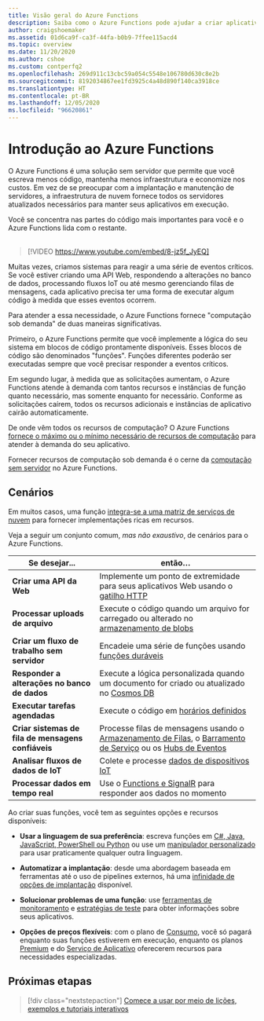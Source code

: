 ```yaml
---
title: Visão geral do Azure Functions
description: Saiba como o Azure Functions pode ajudar a criar aplicativos sem servidor robustos.
author: craigshoemaker
ms.assetid: 01d6ca9f-ca3f-44fa-b0b9-7ffee115acd4
ms.topic: overview
ms.date: 11/20/2020
ms.author: cshoe
ms.custom: contperfq2
ms.openlocfilehash: 269d911c13cbc59a054c5548e106780d630c8e2b
ms.sourcegitcommit: 8192034867ee1fd3925c4a48d890f140ca3918ce
ms.translationtype: HT
ms.contentlocale: pt-BR
ms.lasthandoff: 12/05/2020
ms.locfileid: "96620861"
---
```

# <a name="introduction-to-azure-functions"></a>Introdução ao Azure Functions

O Azure Functions é uma solução sem servidor que permite que você escreva menos código, mantenha menos infraestrutura e economize nos custos. Em vez de se preocupar com a implantação e manutenção de servidores, a infraestrutura de nuvem fornece todos os servidores atualizados necessários para manter seus aplicativos em execução.

Você se concentra nas partes do código mais importantes para você e o Azure Functions lida com o restante.<br /><br />

> [!VIDEO https://www.youtube.com/embed/8-jz5f_JyEQ]

Muitas vezes, criamos sistemas para reagir a uma série de eventos críticos. Se você estiver criando uma API Web, respondendo a alterações no banco de dados, processando fluxos IoT ou até mesmo gerenciando filas de mensagens, cada aplicativo precisa ter uma forma de executar algum código à medida que esses eventos ocorrem.

Para atender a essa necessidade, o Azure Functions fornece "computação sob demanda" de duas maneiras significativas.

Primeiro, o Azure Functions permite que você implemente a lógica do seu sistema em blocos de código prontamente disponíveis. Esses blocos de código são denominados "funções". Funções diferentes poderão ser executadas sempre que você precisar responder a eventos críticos.

Em segundo lugar, à medida que as solicitações aumentam, o Azure Functions atende à demanda com tantos recursos e instâncias de função quanto necessário, mas somente enquanto for necessário. Conforme as solicitações caírem, todos os recursos adicionais e instâncias de aplicativo cairão automaticamente.

De onde vêm todos os recursos de computação? O Azure Functions [fornece o máximo ou o mínimo necessário de recursos de computação](./functions-scale.md) para atender à demanda do seu aplicativo.

Fornecer recursos de computação sob demanda é o cerne da [computação sem servidor](https://azure.microsoft.com/solutions/serverless/) no Azure Functions.

## <a name="scenarios"></a>Cenários

Em muitos casos, uma função [integra-se a uma matriz de serviços de nuvem](./functions-triggers-bindings.md) para fornecer implementações ricas em recursos.

Veja a seguir um conjunto comum, _mas não exaustivo_, de cenários para o Azure Functions.

| Se desejar... | então… |
| --- | --- |
| **Criar uma API da Web** | Implemente um ponto de extremidade para seus aplicativos Web usando o [gatilho HTTP](./functions-bindings-http-webhook.md) |
| **Processar uploads de arquivo** | Execute o código quando um arquivo for carregado ou alterado no [armazenamento de blobs](./functions-bindings-storage-blob.md) |
| **Criar um fluxo de trabalho sem servidor** | Encadeie uma série de funções usando [funções duráveis](./durable/durable-functions-overview.md) |
| **Responder a alterações no banco de dados** | Execute a lógica personalizada quando um documento for criado ou atualizado no [Cosmos DB](./functions-bindings-cosmosdb-v2.md) |
| **Executar tarefas agendadas** | Execute o código em [horários definidos](./functions-bindings-timer.md) |
| **Criar sistemas de fila de mensagens confiáveis** | Processe filas de mensagens usando o [Armazenamento de Filas](./functions-bindings-storage-queue.md), o [Barramento de Serviço](./functions-bindings-service-bus.md) ou os [Hubs de Eventos](./functions-bindings-event-hubs.md) |
| **Analisar fluxos de dados de IoT** | Colete e processe [dados de dispositivos IoT](./functions-bindings-event-iot.md) |
| **Processar dados em tempo real** | Use o [Functions e SignalR](./functions-bindings-signalr-service.md) para responder aos dados no momento |

Ao criar suas funções, você tem as seguintes opções e recursos disponíveis:

- **Usar a linguagem de sua preferência**: escreva funções em [C#, Java, JavaScript, PowerShell ou Python](./supported-languages.md) ou use um [manipulador personalizado](./functions-custom-handlers.md) para usar praticamente qualquer outra linguagem.

- **Automatizar a implantação**: desde uma abordagem baseada em ferramentas até o uso de pipelines externos, há uma [infinidade de opções de implantação](./functions-deployment-technologies.md) disponível.

- **Solucionar problemas de uma função**: use [ferramentas de monitoramento](./functions-monitoring.md) e [estratégias de teste](./functions-test-a-function.md) para obter informações sobre seus aplicativos.

- **Opções de preços flexíveis**: com o plano de [Consumo](./pricing.md), você só pagará enquanto suas funções estiverem em execução, enquanto os planos [Premium](./pricing.md) e do [Serviço de Aplicativo](./pricing.md) oferecerem recursos para necessidades especializadas.

## <a name="next-steps"></a>Próximas etapas

> [!div class="nextstepaction"]
> [Comece a usar por meio de lições, exemplos e tutoriais interativos](./functions-get-started.md)
